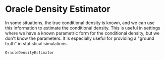 # Oracle Density Estimator

In some situations, the true conditional density is known, and we can use this information to estimate the conditional density. This is useful in settings where we have a known parametric form for the conditional density, but we don't know the parameters. It is especially useful for providing a "ground truth" in statistical simulations.

```@docs
OracleDensityEstimator
```